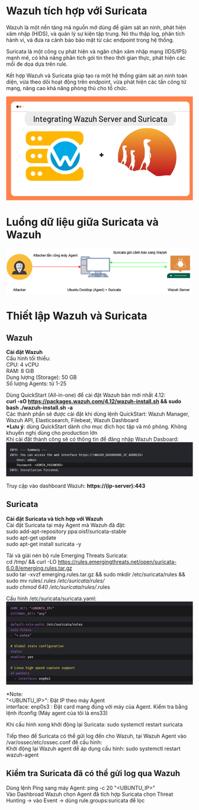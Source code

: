 # Wazuh tích hợp với Suricata
Wazuh là một nền tảng mã nguồn mở dùng để giám sát an ninh, phát hiện xâm nhập (HIDS), và quản lý sự kiện tập trung. Nó thu thập log, phân tích hành vi, và đưa ra cảnh báo bảo mật từ các endpoint trong hệ thống.

Suricata là một công cụ phát hiện và ngăn chặn xâm nhập mạng (IDS/IPS) mạnh mẽ, có khả năng phân tích gói tin theo thời gian thực, phát hiện các mối đe dọa dựa trên rule.

Kết hợp Wazuh và Suricata giúp tạo ra một hệ thống giám sát an ninh toàn diện, vừa theo dõi hoạt động trên endpoint, vừa phát hiện các tấn công từ mạng, nâng cao khả năng phòng thủ cho tổ chức.

![Wazuh + Suricata](Image/integrate-wazuh-with-suricata.jpg)
  
# Luồng dữ liệu giữa Suricata và Wazuh
![Flow Wazuh và Suricata](Image/Wazuh-Suricata-Diagram.jpg)
  
# Thiết lập Wazuh và Suricata
## Wazuh
__Cài đặt Wazuh__  
Cấu hình tối thiểu:  
CPU: 4 vCPU  
RAM: 8 GiB  
Dung lượng (Storage): 50 GB  
Số lượng Agents: từ 1-25  
  
Dùng QuickStart (All-in-one) để cài đặt Wazuh bản mới nhất 4.12:  
__curl -sO https://packages.wazuh.com/4.12/wazuh-install.sh && sudo bash ./wazuh-install.sh -a__  
Các thành phần sẽ được cài đặt khi dùng lệnh QuickStart: Wazuh Manager, Wazuh API, Elasticsearch, Filebeat, Wazuh Dashboard  
__*Lưu ý__: dùng QuickStart dành cho mục đích học tập và mô phỏng. Không khuyến nghị dùng cho production lớn  
Khi cài đặt thành công sẽ có thông tin để đăng nhập Wazuh Dasboard:  
![Intall thành công Wazuh](Image/installwazuh-success.png)  

    
Truy cập vào dashboard Wazuh: __https://(ip-server):443__  
  
## Suricata  
__Cài đặt Suricata và tích hợp với Wazuh__  
Cài đặt Suricata tại máy Agent mà Wazuh đã đặt:  
sudo add-apt-repository ppa:oisf/suricata-stable  
sudo apt-get update  
sudo apt-get install suricata -y  

Tải và giải nén bộ rule Emerging Threats Suricata:  
cd /tmp/ && curl -LO https://rules.emergingthreats.net/open/suricata-6.0.8/emerging.rules.tar.gz  
sudo tar -xvzf emerging.rules.tar.gz && sudo mkdir /etc/suricata/rules && sudo mv rules/*.rules /etc/suricata/rules/  
sudo chmod 640 /etc/suricata/rules/*.rules  

Cấu hình /etc/suricata/suricata.yaml:  
![Config Suricata](Image/ConfigSuricatayaml.png)  

*Note:  
"<UBUNTU_IP>": Đặt IP theo máy Agent  
interface: enp0s3 : Đặt card mạng đúng với máy của Agent. Kiểm tra bằng lệnh ifconfig (Máy agent của tôi là ens33)

Khi cấu hình xong khởi động lại Suricata: sudo systemctl restart suricata  
  
Tiếp theo để Suricata có thể gửi log đến cho Wazuh, tại Wazuh Agent vào /var/ossec/etc/ossec.conf để cấu hình:  
Khởi động lại Wazuh agent để áp dụng cấu hình: sudo systemctl restart wazuh-agent  
  
## Kiểm tra Suricata đã có thể gửi log qua Wazuh
Dùng lệnh Ping sang máy Agent: ping -c 20 "<UBUNTU_IP>"  
Vào Dashbroad Wazuh chọn Agent đã tích hợp Suricata chọn Threat Hunting -> vào Event -> dùng rule.groups:suricata để lọc  
